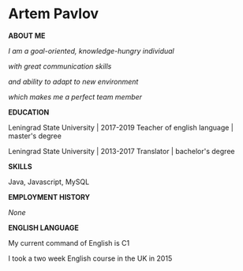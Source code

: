 # Artem Pavlov

**ABOUT ME**

_I am a goal-oriented, knowledge-hungry individual_ 

_with great communication skills_

_and ability to adapt to new environment_ 

_which makes me a perfect team member_ 

**EDUCATION**

Leningrad State University | 2017-2019
Teacher of english language | master's degree

Leningrad State University | 2013-2017
Translator | bachelor's degree

**SKILLS**

Java, Javascript, MySQL

**EMPLOYMENT HISTORY**

_None_

**ENGLISH LANGUAGE**

My current command of English is C1

I took a two week English course in the UK in 2015
